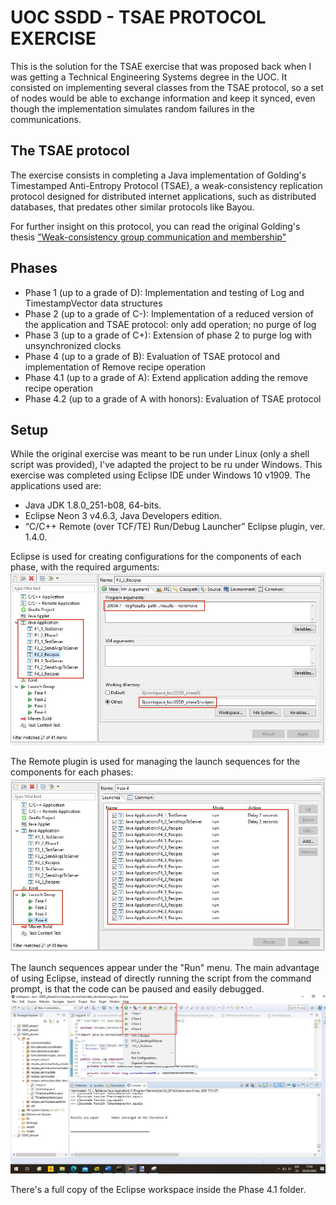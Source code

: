 # UOC SSDD - TSAE PROTOCOL EXERCISE

This is the solution for the TSAE exercise that was proposed back when I was getting a Technical Engineering Systems degree in the UOC. It consisted on implementing several classes from the TSAE protocol, so a set of nodes would be able to exchange information and keep it synced, even though the implementation simulates random failures in the communications.

## The TSAE protocol
The exercise consists in completing a Java implementation of Golding's Timestamped Anti-Entropy Protocol (TSAE), a weak-consistency replication protocol designed for distributed internet applications, such as distributed databases, that predates other similar protocols like Bayou.

For further insight on this protocol, you can read the original Golding's thesis ["Weak-consistency group communication and membership"](http://www.cs.cornell.edu/courses/cs734/2000FA/cached%20papers/golding-thesis.PDF)


## Phases
* Phase 1 (up to a grade of D): Implementation and testing of Log and TimestampVector data structures
* Phase 2 (up to a grade of C-): Implementation of a reduced version of the application and TSAE protocol:
only add operation; no purge of log
* Phase 3 (up to a grade of C+): Extension of phase 2 to purge log with unsynchronized clocks
* Phase 4 (up to a grade of B): Evaluation of TSAE protocol and implementation of Remove recipe operation
* Phase 4.1 (up to a grade of A): Extend application adding the remove recipe operation
* Phase 4.2 (up to a grade of A with honors): Evaluation of TSAE protocol

## Setup
While the original exercise was meant to be run under Linux (only a shell script was provided), I've adapted the project to be ru under Windows. This exercise was completed using Eclipse IDE under Windows 10 v1909. The applications used are:
* Java JDK 1.8.0_251-b08, 64-bits.
* Eclipse Neon 3 v4.6.3, Java Developers edition.
* “C/C++ Remote (over TCF/TE) Run/Debug Launcher” Eclipse plugin, ver. 1.4.0.

Eclipse is used for creating configurations for the components of each phase, with the required arguments:
![](pics/image01.jpg)

The Remote plugin is used for managing the launch sequences for the components for each phases:
![](pics/image02.jpg)

The launch sequences appear under the "Run" menu. The main advantage of using Eclipse, instead of directly running the script from the command prompt, is that the code can be paused and easily debugged.
![](pics/image03.jpg)

There's a full copy of the Eclipse workspace inside the Phase 4.1 folder.